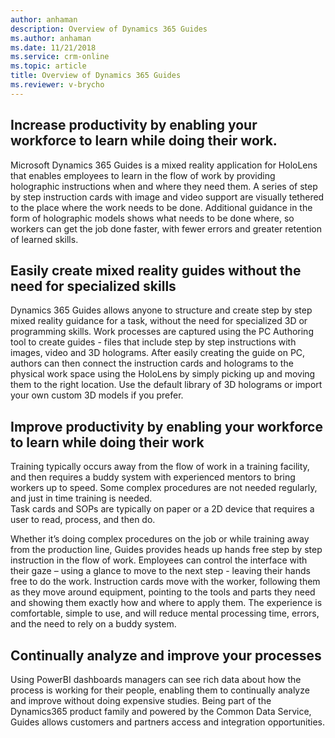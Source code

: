 ```yaml
---
author: anhaman
description: Overview of Dynamics 365 Guides
ms.author: anhaman
ms.date: 11/21/2018
ms.service: crm-online
ms.topic: article
title: Overview of Dynamics 365 Guides
ms.reviewer: v-brycho
---
```


## Increase productivity by enabling your workforce to learn while doing their work.
Microsoft Dynamics 365 Guides is a mixed reality application for HoloLens that enables employees to learn in the flow 
of work by providing holographic instructions when and where they need them. A series of step by step instruction cards 
with image and video support are visually tethered to the place where the work needs to be done. Additional guidance 
in the form of holographic models shows what needs to be done where, so workers can get the job done faster, with fewer errors 
and greater retention of learned skills. 

## Easily create mixed reality guides without the need for specialized skills

Dynamics 365 Guides allows anyone to structure and create step by step mixed reality guidance for a task, without the need 
for specialized 3D or programming skills. Work processes are captured using the PC Authoring tool to create guides - files 
that include step by step instructions with images, video and 3D holograms. After easily creating the guide on PC, authors 
can then connect the instruction cards and holograms to the physical work space using the HoloLens by simply picking up and 
moving them to the right location. Use the default library of 3D holograms or import your own custom 3D models if you prefer.   

## Improve productivity by enabling your workforce to learn while doing their work

Training typically occurs away from the flow of work in a training facility, and then requires a buddy system with experienced 
mentors to bring workers up to speed.  Some complex procedures are not needed regularly, and just in time training is needed.  
Task cards and SOPs are typically on paper or a 2D device that requires a user to read, process, and then do. 

Whether it’s doing complex procedures on the job or while training away from the production line, Guides provides heads up hands free 
step by step instruction in the flow of work. Employees can control the interface with their gaze – using a glance to move to the next 
step - leaving their hands free to do the work. Instruction cards move with the worker, following them as they move around equipment, 
pointing to the tools and parts they need and showing them exactly how and where to apply them.  The experience is comfortable, 
simple to use, and will reduce mental processing time, errors, and the need to rely on a buddy system. 

## Continually analyze and improve your processes   

Using PowerBI dashboards managers can see rich data about how the process is working for their people, enabling them to continually 
analyze and improve without doing expensive studies. Being part of the Dynamics365 product family and powered by the Common Data Service, 
Guides allows customers and partners access and integration opportunities. 
